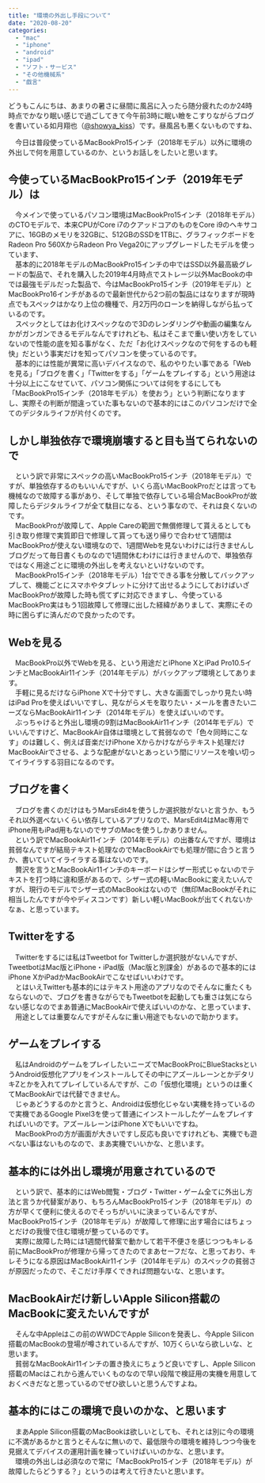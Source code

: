 ```yaml
---
title: "環境の外出し手段について"
date: "2020-08-20"
categories: 
  - "mac"
  - "iphone"
  - "android"
  - "ipad"
  - "ソフト・サービス"
  - "その他機械系"
  - "戯言"
---
```


どうもこんにちは、あまりの暑さに昼間に風呂に入ったら随分疲れたのか24時時点でかなり眠い感じで過ごしてきて今午前3時に眠い瞼をこすりながらブログを書いている如月翔也（[@showya\_kiss](http://twitter.com/showya_kiss)）です。昼風呂も悪くないものですね、  
  
　今日は普段使っているMacBookPro15インチ（2018年モデル）以外に環境の外出しで何を用意しているのか、というお話しをしたいと思います。

## 今使っているMacBookPro15インチ（2019年モデル）は

　今メインで使っているパソコン環境はMacBookPro15インチ（2018年モデル）のCTOモデルで、本来CPUがCore i7のクアッドコアのものをCore i9のヘキサコアに、16GBのメモリを32GBに、512GBのSSDを1TBに、グラフィックボードをRadeon Pro 560XからRadeon Pro Vega20にアップグレードしたモデルを使っています、  
　基本的に2018年モデルのMacBookPro15インチの中ではSSD以外最高級グレードの製品で、それを購入した2019年4月時点でストレージ以外MacBookの中では最強モデルだった製品で、今はMacBookPro15インチ（2019年モデル）とMacBookPro16インチがあるので最新世代から2つ前の製品にはなりますが現時点でもスペックはかなり上位の機種で、月2万円のローンを納得しながら払っているのです。  
　スペックとしてはお化けスペックなので3Dのレンダリングや動画の編集なんかがガンガンできるモデルなんですけれども、私はそこまで重い使い方をしていないので性能の底を知る事がなく、ただ「お化けスペックなので何をするのも軽快」だという事実だけを知ってパソコンを使っているのです。  
　基本的には性能が異常に高いデバイスなので、私のやりたい事である「Webを見る」「ブログを書く」「Twitterをする」「ゲームをプレイする」という用途は十分以上にこなせていて、パソコン関係については何をするにしても「MacBookPro15インチ（2018年モデル）を使おう」という判断になりますし、実際その判断が間違っていた事もないので基本的にはこのパソコンだけで全てのデジタルライフが片付くのです。  

## しかし単独依存で環境崩壊すると目も当てられないので

　という訳で非常にスペックの高いMacBookPro15インチ（2018年モデル）ですが、単独依存するのもいいんですが、いくら高いMacBookProだとは言っても機械なので故障する事があり、そして単独で依存している場合MacBookProが故障したらデジタルライフが全て駄目になる、という事なので、それは良くないのです。  
　MacBookProが故障して、Apple Careの範囲で無償修理して貰えるとしても引き取り修理で実質即日で修理して貰っても送り帰りで合わせて1週間はMacBookProが使えない環境なので、1週間Webを見ないわけには行きませんしブログだって毎日書くものなので1週間休むわけには行きませんので、単独依存ではなく用途ごとに環境の外出しを考えないといけないのです。  
　MacBookPro15インチ（2018年モデル）1台でできる事を分散してバックアップして、機能ごとにスマホやタブレットに分けて出せるようにしておけばいざMacBookProが故障した時も慌てずに対応できますし、今使っているMacBookPro実はもう1回故障して修理に出した経緯がありまして、実際にその時に困らずに済んだので良かったのです。  

## Webを見る

　MacBookPro以外でWebを見る、という用途だとiPhone XとiPad Pro10.5インチとMacBookAir11インチ（2014年モデル）がバックアップ環境としてあります。  
　手軽に見るだけならiPhone Xで十分ですし、大きな画面でしっかり見たい時はiPad Proを使えばいいですし、見ながらメモを取りたい・メールを書きたいニーズならMacBookAir11インチ（2014年モデル）を使えばいいのです。  
　ぶっちゃけると外出し環境の9割はMacBookAir11インチ（2014年モデル）でいいんですけど、MacBookAir自体は環境として貧弱なので「色々同時にこなす」のは難しく、例えば音楽だけiPhone Xからかけながらテキスト処理だけMacBookAirでさせる、ような配慮がないとあっという間にリソースを喰い切ってイライラする羽目になるのです。  

## ブログを書く

　ブログを書くのだけはもうMarsEdit4を使うしか選択肢がないと言うか、もうそれ以外選べないくらい依存しているアプリなので、MarsEdit4はMac専用でiPhone用もiPad用もないのでサブのMacを使うしかありません。  
　という訳でMacBookAir11インチ（2014年モデル）の出番なんですが、環境は貧弱なんですが結局テキスト処理なのでMacBookAirでも処理が間に合うと言うか、書いていてイライラする事はないのです。  
　贅沢を言うとMacBookAir11インチのキーボードはシザー形式じゃないのでテキストを打つ時に違和感があるので、シザー式の軽いMacBookに変えたいんですが、現行のモデルでシザー式のMacBookはないので（無印MacBookがそれに相当したんですが今やディスコンです）新しい軽いMacBookが出てくれないかなぁ、と思っています。  

## Twitterをする

　Twitterをするには私はTweetbot for Twitterしか選択肢がないんですが、TweetbotはMac版とiPhone・iPad版（Mac版と別課金）があるので基本的にはiPhone XかiPadかMacBookAirでこなせばいいわけです。  
　とはいえTwitterも基本的にはテキスト用途のアプリなのでそんなに重たくもならないので、ブログを書きながらでもTweetbotを起動しても重さは気にならない感じなのでまあ普通にMacBookAirで使えばいいのかな、と思っています、  
　用途としては重要なんですがそんなに重い用途でもないので助かります。  

## ゲームをプレイする

　私はAndroidのゲームをプレイしたいニーズでMacBookProにBlueStacksというAndroid仮想化アプリをインストールしてその中にアズールレーンとかデタリキZとかを入れてプレイしているんですが、この「仮想化環境」というのは重くてMacBookAirでは代替できません。  
　じゃあどうするのかと言うと、Androidは仮想化じゃない実機を持っているので実機であるGoogle Pixel3を使って普通にインストールしたゲームをプレイすればいいのです。アズールレーンはiPhone Xでもいいですね。  
　MacBookProの方が画面が大きいですし反応も良いですけれども、実機でも遊べない事はないものなので、まあ実機でいいかな、と思います。  

## 基本的には外出し環境が用意されているので

　という訳で、基本的にはWeb閲覧・ブログ・Twitter・ゲーム全てに外出し方法と言うか代替案があり、もちろんMacBookPro15インチ（2018年モデル）の方が早くて便利に使えるのでそっちがいいに決まっているんですが、MacBookPro15インチ（2018年モデル）が故障して修理に出す場合にはちょっとだけの我慢で住む環境が整っているのです。  
　実際に故障した時には1週間代替案で動かして若干不便さを感じつつもキレる前にMacBookProが修理から帰ってきたのでまあセーフだな、と思っており、キレそうになる原因はMacBookAir11インチ（2014年モデル）のスペックの貧弱さが原因だったので、そこだけ手厚くできれば問題ないな、と思います。  

## MacBookAirだけ新しいApple Silicon搭載のMacBookに変えたいんですが

　そんな中Appleはこの前のWWDCでApple Siliconを発表し、今Apple Silicon搭載のMacBookの登場が噂されているんですが、10万くらいなら欲しいな、と思います。  
　貧弱なMacBookAir11インチの置き換えにちょうど良いですし、Apple Silicon搭載のMacはこれから進んでいくものなので早い段階で検証用の実機を用意しておくべきだなと思っているのでぜひ欲しいと思うんですよね。  

## 基本的にはこの環境で良いのかな、と思います

　まあApple Silicon搭載のMacBookは欲しいとしても、それとは別に今の環境に不満があるかと言うとそんなに無いので、最低限今の環境を維持しつつ今後を見据えてデバイスの運用計画を練っていけばいいのかな、と思います。  
　環境の外出しは必須なので常に「MacBookPro15インチ（2018年モデル）が故障したらどうする？」というのは考えて行きたいと思います。
